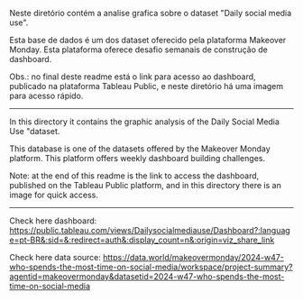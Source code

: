 Neste diretório contém a analise grafica sobre o dataset "Daily social media use".

Esta base de dados é um dos dataset oferecido pela plataforma Makeover Monday. Esta plataforma oferece desafio semanais de construção de dashboard.

Obs.: no final deste readme está o link para acesso ao dashboard, publicado na plataforma Tableau Public, e neste diretório há uma imagem para acesso rápido.


---------------------------------------------------------------------------------------------------------


In this directory it contains the graphic analysis of the Daily Social Media Use "dataset.

This database is one of the datasets offered by the Makeover Monday platform. This platform offers weekly dashboard building challenges.

Note: at the end of this readme is the link to access the dashboard, published on the Tableau Public platform, and in this directory there is an image for quick access.


---------------------------------------------------------------------------------------------------------

Check here dashboard: https://public.tableau.com/views/Dailysocialmediause/Dashboard?:language=pt-BR&:sid=&:redirect=auth&:display_count=n&:origin=viz_share_link

Check here data source: https://data.world/makeovermonday/2024-w47-who-spends-the-most-time-on-social-media/workspace/project-summary?agentid=makeovermonday&datasetid=2024-w47-who-spends-the-most-time-on-social-media
